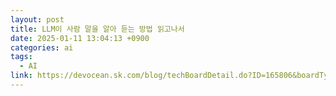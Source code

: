 ```yaml
---
layout: post
title: LLM이 사람 말을 알아 듣는 방법 읽고나서
date: 2025-01-11 13:04:13 +0900
categories: ai
tags:
  - AI
link: https://devocean.sk.com/blog/techBoardDetail.do?ID=165806&boardType=techBlog
---
```


# 